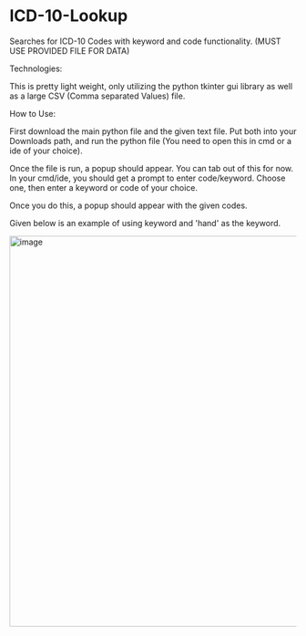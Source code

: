 # ICD-10-Lookup
Searches for ICD-10 Codes with keyword and code functionality. (MUST USE PROVIDED FILE FOR DATA)

Technologies:

This is pretty light weight, only utilizing the python tkinter gui library as well as a large CSV (Comma separated Values) file.



How to Use:

First download the main python file and the given text file. Put both into your Downloads path, and run the python file (You need to open this in cmd or a ide of your choice). 

Once the file is run, a popup should appear. You can tab out of this for now. In your cmd/ide, you should get a prompt to enter code/keyword. Choose one, then enter a keyword or code of your choice.

Once you do this, a popup should appear with the given codes.

Given below is an example of using keyword and 'hand' as the keyword.


<img width="603" height="685" alt="image" src="https://github.com/user-attachments/assets/e76c0f43-f293-4e95-80dc-434d9e1a2e52" />

